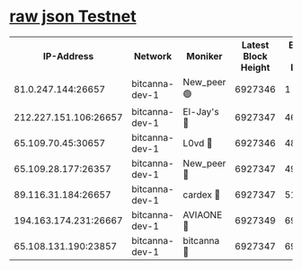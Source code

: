 [raw json Testnet](https://rpc-check.bcat.stavr.tech/bcat/rpc-bcat-result.json)
=


<table><tr><th>IP-Address</th><th>Network</th><th>Moniker</th><th>Latest Block Height</th><th>Earliest Block Height</th><th>Catching Up</th><th>Tx Index</th><th>Voting Power</th><th>Scan Time</th></tr><tr><td>81.0.247.144:26657</td><td>bitcanna-dev-1</td><td>New_peer 🟢</td><td>6927346</td><td>1</td><td>False</td><td>on</td><td>0</td><td>2024-03-17T20:46:14.991000840UTC</td></tr><tr><td>212.227.151.106:26657</td><td>bitcanna-dev-1</td><td>El-Jay's 🔴</td><td>6927347</td><td>4670391</td><td>False</td><td>on</td><td>2218364</td><td>2024-03-17T20:46:21.619100410UTC</td></tr><tr><td>65.109.70.45:30657</td><td>bitcanna-dev-1</td><td>L0vd 🔴</td><td>6927346</td><td>4828155</td><td>False</td><td>on</td><td>308120</td><td>2024-03-17T20:46:15.290826907UTC</td></tr><tr><td>65.109.28.177:26357</td><td>bitcanna-dev-1</td><td>New_peer 🔴</td><td>6927347</td><td>4952911</td><td>False</td><td>on</td><td>2237167</td><td>2024-03-17T20:46:22.257961680UTC</td></tr><tr><td>89.116.31.184:26657</td><td>bitcanna-dev-1</td><td>cardex 🔴</td><td>6927347</td><td>5185001</td><td>False</td><td>on</td><td>1</td><td>2024-03-17T20:46:21.958975947UTC</td></tr><tr><td>194.163.174.231:26667</td><td>bitcanna-dev-1</td><td>AVIAONE 🔴</td><td>6927349</td><td>6913511</td><td>False</td><td>on</td><td>1949865</td><td>2024-03-17T20:46:31.019437927UTC</td></tr><tr><td>65.108.131.190:23857</td><td>bitcanna-dev-1</td><td>bitcanna 🔴</td><td>6927347</td><td>6923347</td><td>False</td><td>off</td><td>378646</td><td>2024-03-17T20:46:22.567295763UTC</td></tr></table>